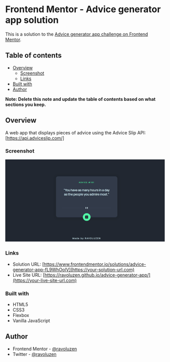 # Frontend Mentor - Advice generator app solution

This is a solution to the [Advice generator app challenge on Frontend Mentor](https://www.frontendmentor.io/challenges/advice-generator-app-QdUG-13db).

## Table of contents

- [Overview](#overview)
  - [Screenshot](#screenshot)
  - [Links](#links)
- [Built with](#built-with)
- [Author](#author)

**Note: Delete this note and update the table of contents based on what sections you keep.**

## Overview
A web app that displays pieces of advice using the Advice Slip API: [https://api.adviceslip.com/]
### Screenshot

![./Screenshot.png](./Screenshot.png)

### Links

- Solution URL: [https://www.frontendmentor.io/solutions/advice-generator-app-fL9WhOolV](https://your-solution-url.com)
- Live Site URL: [https://ravoluzen.github.io/advice-generator-app/](https://your-live-site-url.com)

### Built with

- HTML5
- CSS3
- Flexbox
- Vanilla JavaScript

## Author

- Frontend Mentor - [@ravoluzen](https://www.frontendmentor.io/profile/ravoluzen)
- Twitter - [@ravoluzen](https://www.twitter.com/ravoluzen)
